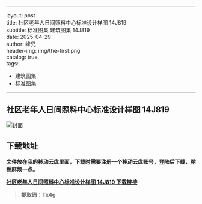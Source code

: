 ﻿
---
layout:     post  
title:      社区老年人日间照料中心标准设计样图 14J819  
subtitle:   标准图集 建筑图集 	14J819  
date:       2025-04-29  
author:     峰兄  
header-img: img/the-first.png  
catalog: true  
tags:  
- 建筑图集
- 标准图集
---
## 社区老年人日间照料中心标准设计样图 14J819
![封面](https://pic1.imgdb.cn/item/680f206d58cb8da5c8d1c880.jpg)

## 下载地址 ##
**文件放在我的移动云盘里面，下载时需要注册一个移动云盘账号，登陆后下载，稍稍麻烦一点。**  
  
[**社区老年人日间照料中心标准设计样图 14J819 下载链接**](https://caiyun.139.com/m/i?105Cq7nzb53uB)

> **提取码：Tx4g**
